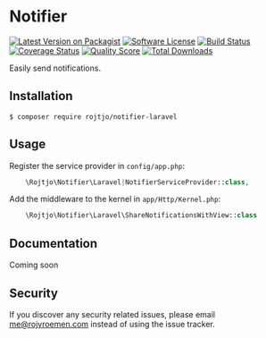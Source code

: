 # Notifier

[![Latest Version on Packagist][ico-version]][link-packagist]
[![Software License][ico-license]](LICENSE.md)
[![Build Status][ico-travis]][link-travis]
[![Coverage Status][ico-scrutinizer]][link-scrutinizer]
[![Quality Score][ico-code-quality]][link-code-quality]
[![Total Downloads][ico-downloads]][link-downloads]

Easily send notifications.

## Installation

```
$ composer require rojtjo/notifier-laravel
```

## Usage

Register the service provider in `config/app.php`:

```php
    \Rojtjo\Notifier\Laravel|NotifierServiceProvider::class,
```

Add the middleware to the kernel in `app/Http/Kernel.php`:

```php
    \Rojtjo\Notifier\Laravel\ShareNotificationsWithView::class
```

## Documentation

Coming soon

## Security

If you discover any security related issues, please email me@rojvroemen.com instead of using the issue tracker.

[ico-version]: https://img.shields.io/packagist/v/Rojtjo/notifier-laravel.svg?style=flat-square
[ico-license]: https://img.shields.io/badge/license-MIT-brightgreen.svg?style=flat-square
[ico-travis]: https://img.shields.io/travis/Rojtjo/notifier-laravel/master.svg?style=flat-square
[ico-scrutinizer]: https://img.shields.io/scrutinizer/coverage/g/rojtjo/notifier-laravel.svg?style=flat-square
[ico-code-quality]: https://img.shields.io/scrutinizer/g/rojtjo/notifier-laravel.svg?style=flat-square
[ico-downloads]: https://img.shields.io/packagist/dt/Rojtjo/notifier-laravel.svg?style=flat-square

[link-packagist]: https://packagist.org/packages/Rojtjo/notifier-laravel
[link-travis]: https://travis-ci.org/Rojtjo/notifier-laravel
[link-scrutinizer]: https://scrutinizer-ci.com/g/rojtjo/notifier-laravel/code-structure
[link-code-quality]: https://scrutinizer-ci.com/g/rojtjo/notifier-laravel
[link-downloads]: https://packagist.org/packages/Rojtjo/notifier-laravel

